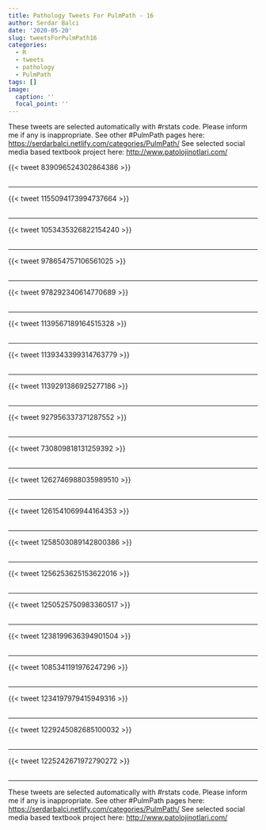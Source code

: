 ```yaml
---
title: Pathology Tweets For PulmPath - 16
author: Serdar Balci
date: '2020-05-20'
slug: tweetsForPulmPath16
categories:
  - R
  - tweets
  - pathology
  - PulmPath
tags: []
image:
  caption: ''
  focal_point: ''
---
```



These tweets are selected automatically with #rstats code. Please inform me if any is inappropriate.
See other #PulmPath pages here: https://serdarbalci.netlify.com/categories/PulmPath/ 
See selected social media based textbook project here: http://www.patolojinotlari.com/

{{< tweet 839096524302864386 >}}
<br>
<br>
<hr>
{{< tweet 1155094173994737664 >}}
<br>
<br>
<hr>
{{< tweet 1053435326822154240 >}}
<br>
<br>
<hr>
{{< tweet 978654757106561025 >}}
<br>
<br>
<hr>
{{< tweet 978292340614770689 >}}
<br>
<br>
<hr>
{{< tweet 1139567189164515328 >}}
<br>
<br>
<hr>
{{< tweet 1139343399314763779 >}}
<br>
<br>
<hr>
{{< tweet 1139291386925277186 >}}
<br>
<br>
<hr>
{{< tweet 927956337371287552 >}}
<br>
<br>
<hr>
{{< tweet 730809818131259392 >}}
<br>
<br>
<hr>
{{< tweet 1262746988035989510 >}}
<br>
<br>
<hr>
{{< tweet 1261541069944164353 >}}
<br>
<br>
<hr>
{{< tweet 1258503089142800386 >}}
<br>
<br>
<hr>
{{< tweet 1256253625153622016 >}}
<br>
<br>
<hr>
{{< tweet 1250525750983360517 >}}
<br>
<br>
<hr>
{{< tweet 1238199636394901504 >}}
<br>
<br>
<hr>
{{< tweet 1085341191976247296 >}}
<br>
<br>
<hr>
{{< tweet 1234197979415949316 >}}
<br>
<br>
<hr>
{{< tweet 1229245082685100032 >}}
<br>
<br>
<hr>
{{< tweet 1225242671972790272 >}}
<br>
<br>
<hr>


These tweets are selected automatically with #rstats code. Please inform me if any is inappropriate.
See other #PulmPath pages here: https://serdarbalci.netlify.com/categories/PulmPath/ 
See selected social media based textbook project here: http://www.patolojinotlari.com/
